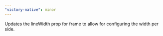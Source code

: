 ```yaml
---
"victory-native": minor
---
```


Updates the lineWidth prop for frame to allow for configuring the width per side.
